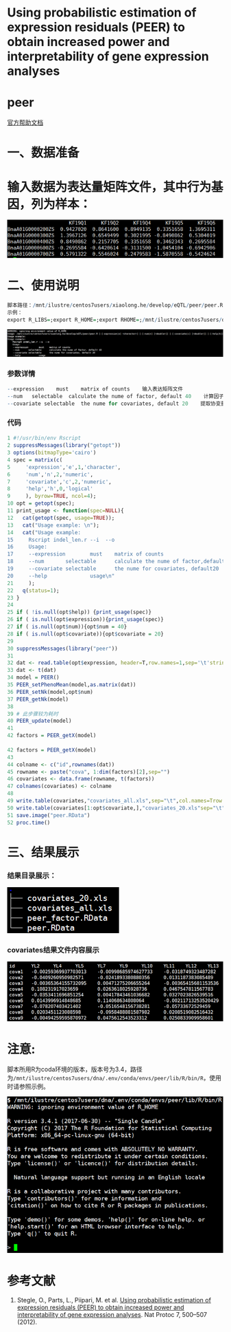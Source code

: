 # Using probabilistic estimation of expression residuals (PEER) to obtain increased power and interpretability of gene expression analyses



# peer 

[官方帮助文档](https://github.com/PMBio/peer/wiki/Tutorial)

# 一、数据准备 

# 输入数据为表达量矩阵文件，其中行为基因，列为样本：

![Matrix](matrix.png)

# 二、使用说明 

```r
脚本路径：/mnt/ilustre/centos7users/xiaolong.he/develop/eQTL/peer/peer.R
示例：
export R_LIBS=;export R_HOME=;export RHOME=;/mnt/ilustre/centos7users/dna/.env/conda/envs/peer/lib/R/bin/Rscript /mnt/ilustre/centos7users/xiaolong.he/develop/eQTL/peer/peer.R -e SDKF.txt -n 40 -c 20
```

![Usage](usage.png)

### 参数详情 
```r
--expression	must	matrix of counts    输入表达矩阵文件
--num	selectable	calculate the nume of factor, default 40    计算因子数，默认40
--covariate	selectable	the nume for covariates, default 20    提取协变量数，默认20
```

### 代码 

```r
1 #!/usr/bin/env Rscript
2 suppressMessages(library("getopt"))
3 options(bitmapType='cairo')
4 spec = matrix(c(
5     'expression','e',1,'character',
6     'num','n',2,'numeric',
7     'covariate','c',2,'numeric',
8     'help','h',0,'logical'
9     ), byrow=TRUE, ncol=4);
10 opt = getopt(spec);
11 print_usage <- function(spec=NULL){
12   cat(getopt(spec, usage=TRUE));
13   cat("Usage example: \n");
14   cat("Usage example:
15     Rscript indel_len.r --i  --o
16     Usage:
17     --expression        must    matrix of counts
18     --num       selectable      calculate the nume of factor,default 40
19     --covariate selectable      the nume for covariates, default20
20     --help              usage\n"
21     );
22   q(status=1);
23 }
24 
25 if ( !is.null(opt$help)) {print_usage(spec)}
26 if ( is.null(opt$expression)){print_usage(spec)}
27 if ( is.null(opt$num)){opt$num = 40}
28 if ( is.null(opt$covariate)){opt$covariate = 20}
29 
30 suppressMessages(library("peer"))
31 
32 dat <- read.table(opt$expression, header=T,row.names=1,sep='\t'stringsAsFactors=F)
33 dat <- t(dat)
34 model = PEER()
35 PEER_setPhenoMean(model,as.matrix(dat))
36 PEER_setNk(model,opt$num)
37 PEER_getNk(model)
38 
39 # 此步骤较为耗时
40 PEER_update(model)
41 
42 factors = PEER_getX(model)

42 factors = PEER_getX(model)
43 
44 colname <- c("id",rownames(dat))
45 rowname <- paste("cova", 1:dim(factors)[2],sep="")
46 covariates <- data.frame(rowname, t(factors))
47 colnames(covariates) <- colname
48 
49 write.table(covariates,"covariates_all.xls",sep="\t",col.names=Trow.names=F,quote=F)
50 write.table(covariates[1:opt$covariate,],"covariates_20.xls"sep="\t", col.names=T,row.names=F,quote=F)
51 save.image("peer.RData")
52 proc.time()
```

# 三、结果展示 #

### 结果目录展示： ###
![result_tree](result_tree.png)

### covariates结果文件内容展示 ###
![](result1.png)

# 注意: #
脚本所用R为coda环境的版本，版本号为3.4，路径为`/mnt/ilustre/centos7users/dna/.env/conda/envs/peer/lib/R/bin/R`，使用时请参照示例。

![R版本信息](R-version.png)


# 参考文献
1. Stegle, O., Parts, L., Piipari, M. et al. [Using probabilistic estimation of expression residuals (PEER) to obtain increased power and interpretability of gene expression analyses](https://doi.org/10.1038/nprot.2011.457). Nat Protoc 7, 500–507 (2012). 

